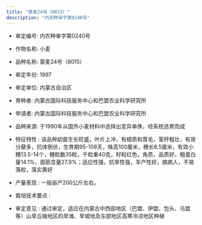 ```yaml
---
title: "蒙麦24号（8015）"
description: "内农种审字第0240号"
---
```

* 审定编号:  内农种审字第0240号

*  作物名称:  小麦

*  品种名称:  蒙麦24号（8015）

*  审定年份:  1997

*  审定单位:  内蒙古自治区

* 育种者:  内蒙古国际科技服务中心和巴盟农业科学研究所

*  申请者:  内蒙古国际科技服务中心和巴盟农业科学研究所

*  品种来源:  于1990年从国外小麦材料中选择出变异单侏，经系统选育而成


*  特征特性 : 
该品种幼苗生长旺盛，叶片上冲，有蜡质和茸毛，茎秆粗壮，有效分蘖多，抗体倒伏，生育期95-108天，株高100厘米，穗长8.5厘米，有效小穗13.5-14个，穗粒数35粒，千粒重40克，籽粒红色，角质，品质好，粗蛋白量14.1%，面筋含量27.9%；适应性强，抗旱性强，丰产性好，搞病人，不易落粒，落实黄好

 
*  产量表现 : 
一般亩产200公斤左右。


*  栽培技术要点 : 


*  审定意见 : 
通过审定，适应在内蒙古中西部地区（巴盟、伊盟、包头、乌盟等）山旱丘陵地区的旱滩、旱坡地及东部地区高寒冷凉地区种植

